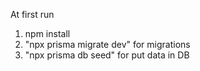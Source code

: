 At first run 

1. npm install
2. "npx prisma migrate dev" for migrations
3. "npx prisma db seed" for put data in DB
